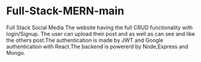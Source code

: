 # Full-Stack-MERN-main
Full Stack Social Media
The website having the full CRUD functionality with login/Signup. The user can upload their post and as well as can see and like the others post.The authentication is made by JWT and Google authentication with React.The backend is powererd by Node,Express and Mongo.
